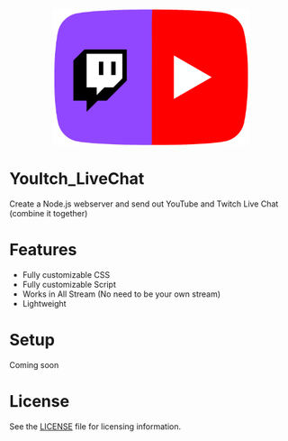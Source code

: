 <p align="center">
  <img src="./icon/YouItch.png" width="350" title="YouItch">
</p>

# YouItch_LiveChat
Create a Node.js webserver and send out YouTube and Twitch Live Chat (combine it together)

# Features
* Fully customizable CSS
* Fully customizable Script
* Works in All Stream (No need to be your own stream)
* Lightweight

# Setup
Coming soon

# License
See the [LICENSE](./LICENSE) file for licensing information.

